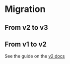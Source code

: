 # Migration

## From v2 to v3

<!-- TODO -->

## From v1 to v2

See the guide on the [v2 docs](/v2/migration-guide?id=migration)
